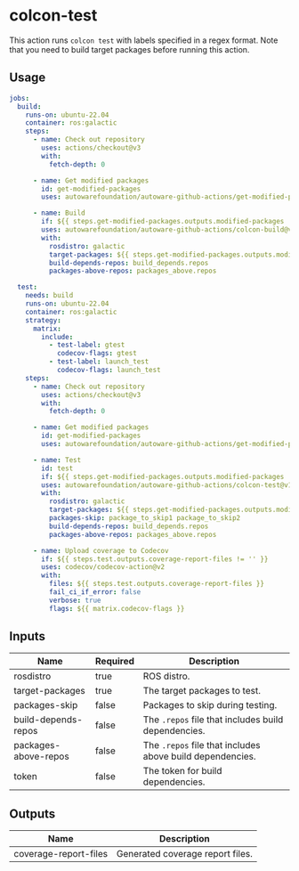 # colcon-test

This action runs `colcon test` with labels specified in a regex format.
Note that you need to build target packages before running this action.

## Usage

```yaml
jobs:
  build:
    runs-on: ubuntu-22.04
    container: ros:galactic
    steps:
      - name: Check out repository
        uses: actions/checkout@v3
        with:
          fetch-depth: 0

      - name: Get modified packages
        id: get-modified-packages
        uses: autowarefoundation/autoware-github-actions/get-modified-packages@v1

      - name: Build
        if: ${{ steps.get-modified-packages.outputs.modified-packages != '' }}
        uses: autowarefoundation/autoware-github-actions/colcon-build@v1
        with:
          rosdistro: galactic
          target-packages: ${{ steps.get-modified-packages.outputs.modified-packages }}
          build-depends-repos: build_depends.repos
          packages-above-repos: packages_above.repos

  test:
    needs: build
    runs-on: ubuntu-22.04
    container: ros:galactic
    strategy:
      matrix:
        include:
          - test-label: gtest
            codecov-flags: gtest
          - test-label: launch_test
            codecov-flags: launch_test
    steps:
      - name: Check out repository
        uses: actions/checkout@v3
        with:
          fetch-depth: 0

      - name: Get modified packages
        id: get-modified-packages
        uses: autowarefoundation/autoware-github-actions/get-modified-packages@v1

      - name: Test
        id: test
        if: ${{ steps.get-modified-packages.outputs.modified-packages != '' }}
        uses: autowarefoundation/autoware-github-actions/colcon-test@v1
        with:
          rosdistro: galactic
          target-packages: ${{ steps.get-modified-packages.outputs.modified-packages }}
          packages-skip: package_to_skip1 package_to_skip2
          build-depends-repos: build_depends.repos
          packages-above-repos: packages_above.repos

      - name: Upload coverage to Codecov
        if: ${{ steps.test.outputs.coverage-report-files != '' }}
        uses: codecov/codecov-action@v2
        with:
          files: ${{ steps.test.outputs.coverage-report-files }}
          fail_ci_if_error: false
          verbose: true
          flags: ${{ matrix.codecov-flags }}
```

## Inputs
| Name                 | Required | Description                                               |
| -------------------- | -------- | --------------------------------------------------------- |
| rosdistro            | true     | ROS distro.                                               |
| target-packages      | true     | The target packages to test.                              |
| packages-skip        | false    | Packages to skip during testing.                          |
| build-depends-repos  | false    | The `.repos` file that includes build dependencies.       |
| packages-above-repos | false    | The `.repos` file that includes above build dependencies. |
| token                | false    | The token for build dependencies.                         |

## Outputs

| Name                  | Description                      |
| --------------------- | -------------------------------- |
| coverage-report-files | Generated coverage report files. |
